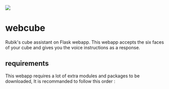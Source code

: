 ![](https://img.shields.io/badge/-Flask-blue?style=for-the-badge&logo=flask)

# webcube
Rubik's cube assistant on Flask webapp. This webapp accepts the six faces of your cube and gives you the voice instructions as a response.

## requirements

This webapp requires a lot of extra modules and packages to be downloaded, It is recommanded to follow this order :

```
```

